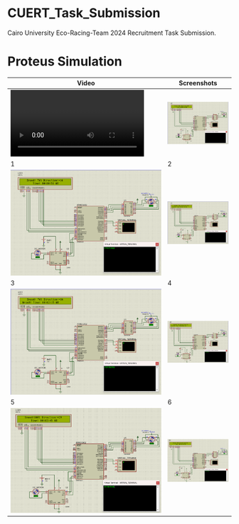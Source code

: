 # CUERT_Task_Submission
Cairo University Eco-Racing-Team 2024 Recruitment Task Submission.
# Proteus Simulation
| Video                               | Screenshots                         | 
| ----------------------------------- | ----------------------------------- | 
| ![Video](Video/CUERT_Task_Video.mp4)| ![2](Screenshots/0.png)             |
| 1                                   | 2                                   | 
| ![1](Screenshots/1.png)             | ![2](Screenshots/2.png)             |
| 3                                   | 4                                   | 
| ![3](Screenshots/3.png)             | ![4](Screenshots/4.png)             |
| 5                                   | 6                                   | 
| ![5](Screenshots/5.png)             | ![6](Screenshots/6.png)             |


